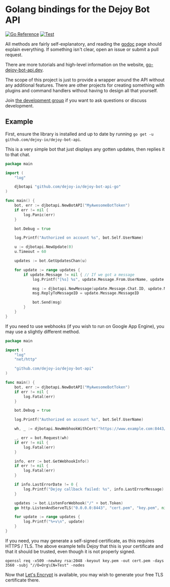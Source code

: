 # Golang bindings for the Dejoy Bot API

[![Go Reference](https://pkg.go.dev/badge/github.com/dejoy-io/dejoy-bot-api-go.svg)](https://pkg.go.dev/github.com/dejoy-io/dejoy-bot-api-go)
[![Test](https://github.com/dejoy-io/dejoy-bot-api/actions/workflows/test.yml/badge.svg)](https://github.com/dejoy-io/dejoy-bot-api/actions/workflows/test.yml)

All methods are fairly self-explanatory, and reading the [godoc](https://pkg.go.dev/github.com/dejoy-io/dejoy-bot-api) page should
explain everything. If something isn't clear, open an issue or submit
a pull request.

There are more tutorials and high-level information on the website, [go-dejoy-bot-api.dev](https://go-dejoy-bot-api.dev).

The scope of this project is just to provide a wrapper around the API
without any additional features. There are other projects for creating
something with plugins and command handlers without having to design
all that yourself.

Join [the development group](https://dejoy.io/go_dejoy_bot_api) if
you want to ask questions or discuss development.

## Example

First, ensure the library is installed and up to date by running
`go get -u github.com/dejoy-io/dejoy-bot-api`.

This is a very simple bot that just displays any gotten updates,
then replies it to that chat.

```go
package main

import (
	"log"

	djbotapi "github.com/dejoy-io/dejoy-bot-api-go"
)

func main() {
	bot, err := djbotapi.NewBotAPI("MyAwesomeBotToken")
	if err != nil {
		log.Panic(err)
	}

	bot.Debug = true

	log.Printf("Authorized on account %s", bot.Self.UserName)

	u := djbotapi.NewUpdate(0)
	u.Timeout = 60

	updates := bot.GetUpdatesChan(u)

	for update := range updates {
		if update.Message != nil { // If we got a message
			log.Printf("[%s] %s", update.Message.From.UserName, update.Message.Text)

			msg := djbotapi.NewMessage(update.Message.Chat.ID, update.Message.Text)
			msg.ReplyToMessageID = update.Message.MessageID

			bot.Send(msg)
		}
	}
}
```

If you need to use webhooks (if you wish to run on Google App Engine),
you may use a slightly different method.

```go
package main

import (
	"log"
	"net/http"

	"github.com/dejoy-io/dejoy-bot-api"
)

func main() {
	bot, err := djbotapi.NewBotAPI("MyAwesomeBotToken")
	if err != nil {
		log.Fatal(err)
	}

	bot.Debug = true

	log.Printf("Authorized on account %s", bot.Self.UserName)

	wh, _ := djbotapi.NewWebhookWithCert("https://www.example.com:8443/"+bot.Token, "cert.pem")

	_, err = bot.Request(wh)
	if err != nil {
		log.Fatal(err)
	}

	info, err := bot.GetWebhookInfo()
	if err != nil {
		log.Fatal(err)
	}

	if info.LastErrorDate != 0 {
		log.Printf("Dejoy callback failed: %s", info.LastErrorMessage)
	}

	updates := bot.ListenForWebhook("/" + bot.Token)
	go http.ListenAndServeTLS("0.0.0.0:8443", "cert.pem", "key.pem", nil)

	for update := range updates {
		log.Printf("%+v\n", update)
	}
}
```

If you need, you may generate a self-signed certificate, as this requires
HTTPS / TLS. The above example tells Dejoy that this is your
certificate and that it should be trusted, even though it is not
properly signed.

    openssl req -x509 -newkey rsa:2048 -keyout key.pem -out cert.pem -days 3560 -subj "//O=Org\CN=Test" -nodes

Now that [Let's Encrypt](https://letsencrypt.org) is available,
you may wish to generate your free TLS certificate there.
